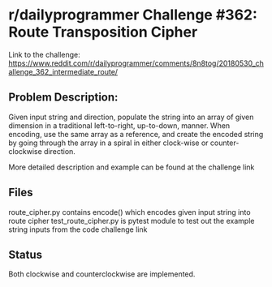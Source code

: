 # r/dailyprogrammer Challenge \#362: Route Transposition Cipher

Link to the challenge:
<https://www.reddit.com/r/dailyprogrammer/comments/8n8tog/20180530_challenge_362_intermediate_route/>

## Problem Description:
Given input string and direction, populate the string into an array of given dimension in a traditional left-to-right, up-to-down, manner. When encoding, use the same array as a reference, and create the encoded string by going through the array in a spiral in either clock-wise or counter-clockwise direction.

More detailed description and example can be found at the challenge link

## Files
route_cipher.py contains encode() which encodes given input string into route cipher
test_route_cipher.py is pytest module to test out the example string inputs from the code challenge link

## Status
Both clockwise and counterclockwise are implemented.
